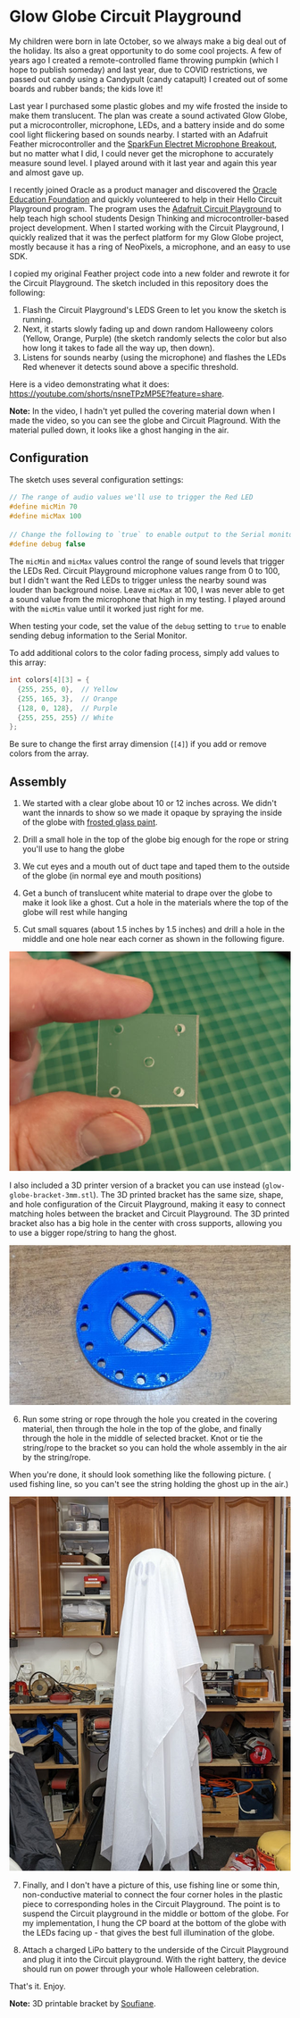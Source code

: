 # Glow Globe Circuit Playground

My children were born in late October, so we always make a big deal out of the holiday. Its also a great opportunity to do some cool projects. A few of years ago I created a remote-controlled flame throwing pumpkin (which I hope to publish someday) and last year, due to COVID restrictions, we passed out candy using a Candypult (candy catapult) I created out of some boards and rubber bands; the kids love it!

Last year I purchased some plastic globes and my wife frosted the inside to make them translucent. The plan was create a sound activated Glow Globe, put a microcontroller, microphone, LEDs, and a battery inside and do some cool light flickering based on sounds nearby. I started with an Adafruit Feather microcontroller and the [SparkFun Electret Microphone Breakout](https://www.sparkfun.com/products/12758), but no matter what I did, I could never get the microphone to accurately measure sound level. I played around with it last year and again this year and almost gave up.

I recently joined Oracle as a product manager and discovered the [Oracle Education Foundation](https://oraclefoundation.org/index.html) and quickly volunteered to help in their Hello Circuit Playground program. The program uses the [Adafruit Circuit Playground](https://learn.adafruit.com/introducing-circuit-playground/overview) to help teach high school students Design Thinking and microcontroller-based project development. When I started working with the Circuit Playground, I quickly realized that it was the perfect platform for my Glow Globe project, mostly because it has a ring of NeoPixels, a microphone, and an easy to use SDK.

I copied my original Feather project code into a new folder and rewrote it for the Circuit Playground. The sketch included in this repository does the following:

1. Flash the Circuit Playground's LEDS Green to let you know the sketch is running. 
2. Next, it starts slowly fading up and down random Halloweeny colors (Yellow, Orange, Purple) (the sketch randomly selects the color but also how long it takes to fade all the way up, then down).
3. Listens for sounds nearby (using the microphone) and flashes the LEDs Red whenever it detects sound above a specific threshold.

Here is a video demonstrating what it does: https://youtube.com/shorts/nsneTPzMP5E?feature=share. 

**Note:** In the video, I hadn't yet pulled the covering material down when I made the video, so you can see the globe and Circuit Plaground. With the material pulled down, it looks like a ghost hanging in the air. 

## Configuration

The sketch uses several configuration settings:

```c
// The range of audio values we'll use to trigger the Red LED
#define micMin 70
#define micMax 100

// Change the following to `true` to enable output to the Serial monitor
#define debug false
```

The `micMin` and `micMax` values control the range of sound levels that trigger the LEDs Red. Circuit Playground microphone values range from 0 to 100, but I didn't want the Red LEDs to trigger unless the nearby sound was louder than background noise. Leave `micMax` at 100, I was never able to get a sound value from the microphone that high in my testing. I played around with the `micMin` value until it worked just right for me.

When testing your code, set the value of the `debug` setting to `true` to enable sending debug information to the Serial Monitor.

To add additional colors to the color fading process, simply add values to this array:

```c
int colors[4][3] = {
  {255, 255, 0},  // Yellow
  {255, 165, 3},  // Orange
  {128, 0, 128},  // Purple
  {255, 255, 255} // White
};
```

Be sure to change the first array dimension (`[4]`) if you add or remove colors from the array.

## Assembly

1. We started with a clear globe about 10 or 12 inches across. We didn't want the innards to show so we made it opaque by spraying the inside of the globe with [frosted glass paint](https://www.krylon.com/products/frosted-glass-finish). 

2. Drill a small hole in the top of the globe big enough for the rope or string you'll use to hang the globe

3. We cut eyes and a mouth out of duct tape and taped them to the outside of the globe (in normal eye and mouth positions)

4. Get a bunch of translucent white material to drape over the globe to make it look like a ghost. Cut a hole in the materials where the top of the globe will rest while hanging

5. Cut small squares (about 1.5 inches by 1.5 inches) and drill a hole in the middle and one hole near each corner as shown in the following figure. 

  ![hand made hanging bracket for the ghost](images/hanging-bracket.jpg)

  I also included a 3D printer version of a bracket you can use instead (`glow-globe-bracket-3mm.stl`). The 3D printed bracket has the same size, shape, and hole configuration of the Circuit Playground, making it easy to connect matching holes between the bracket and Circuit Playground. The 3D printed bracket also has a big hole in the center with cross supports, allowing you to use a bigger rope/string to hang the ghost.

  ![3D Printed hanging bracket for the ghost](images/3d-print-bracket.jpg)

6. Run some string or rope through the hole you created in the covering material, then through the hole in the top of the globe, and finally through the hole in the middle of selected bracket. Knot or tie the string/rope to the bracket so you can hold the whole assembly in the air by the string/rope. 

  When you're done, it should look something like the following picture. ( used fishing line, so you can't see the string holding the ghost up in the air.)

  ![Finished Ghost](images/finished-ghost.jpg)

7. Finally, and I don't have a picture of this, use fishing line or some thin, non-conductive material to connect the four corner holes in the plastic piece to corresponding holes in the Circuit Playground. The point is to suspend the Circuit playground in the middle or bottom of the globe. For my implementation, I hung the CP board at the bottom of the globe with the LEDs facing up - that gives the best full illumination of the globe.

8. Attach a charged LiPo battery to the underside of the Circuit Playground and plug it into the Circuit playground. With the right battery, the device should run on power through your whole Halloween celebration.

That's it. Enjoy.

**Note:** 3D printable bracket by [Soufiane](https://www.fiverr.com/soufianejanna).